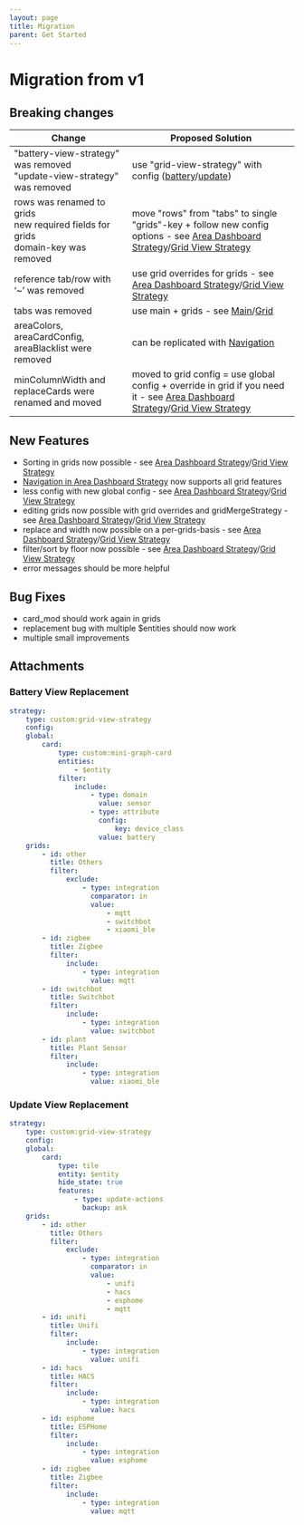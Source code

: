 ```yaml
---
layout: page
title: Migration
parent: Get Started
---
```


# Migration from v1

## Breaking changes

| Change                                                                               | Proposed Solution                                                                                                                                                                                             |
| ------------------------------------------------------------------------------------ | ------------------------------------------------------------------------------------------------------------------------------------------------------------------------------------------------------------- |
| "battery-view-strategy" was removed<br>"update-view-strategy" was removed            | use "grid-view-strategy" with config ([battery](#battery-view-replacement)/[update](#update-view-replacement))                                                                                                |
| rows was renamed to grids<br>new required fields for grids<br>domain-key was removed | move "rows" from "tabs" to single "grids"-key + follow new config options - see [Area Dashboard Strategy](/dashboard/area/configuration.html#grid)/[Grid View Strategy](/view/grid/configuration.html#grid)   |
| reference tab/row with ‘~’ was removed                                               | use grid overrides for grids - see [Area Dashboard Strategy](/dashboard/area/configuration.html#grid-overrides)/[Grid View Strategy](/view/grid/configuration.html#grid-overrides)                         |
| tabs was removed                                                                     | use main + grids - see [Main](/dashboard/area/configuration.html#main)/[Grid](/dashboard/area/configuration.md#grid)                                                                                          |
| areaColors, areaCardConfig, areaBlacklist were removed                               | can be replicated with [Navigation](/dashboard/area/configuration.html#navigation)                                                                                                                            |
| minColumnWidth and replaceCards were renamed and moved                               | moved to grid config = use global config + override in grid if you need it - see [Area Dashboard Strategy](/dashboard/area/configuration.html#grid)/[Grid View Strategy](/view/grid/configuration.html#grid) |

## New Features

- Sorting in grids now possible - see
  [Area Dashboard Strategy](/dashboard/area/configuration.html#sort)/[Grid View Strategy](/view/grid/configuration.html#sort)
- [Navigation in Area Dashboard Strategy](/dashboard/area/configuration.html#navigation) now supports all grid features
- less config with new global config - see
  [Area Dashboard Strategy](/dashboard/area/configuration.html#full)/[Grid View Strategy](/view/grid/configuration.html#full)
- editing grids now possible with grid overrides and gridMergeStrategy - see
  [Area Dashboard Strategy](/dashboard/area/configuration.html#grid-overrides)/[Grid View Strategy](/view/grid/configuration.html#grid-overrides)
- replace and width now possible on a per-grids-basis - see
  [Area Dashboard Strategy](/dashboard/area/configuration.html#grid)/[Grid View Strategy](/view/grid/configuration.html#grid)
- filter/sort by floor now possible - see
  [Area Dashboard Strategy](/dashboard/area/configuration.html#value-types)/[Grid View Strategy](/view/grid/configuration.html#value-types)
- error messages should be more helpful

## Bug Fixes

- card_mod should work again in grids
- replacement bug with multiple $entities should now work
- multiple small improvements

## Attachments

### Battery View Replacement

```yaml
strategy:
    type: custom:grid-view-strategy
    config:
    global:
        card:
            type: custom:mini-graph-card
            entities:
                - $entity
            filter:
                include:
                    - type: domain
                      value: sensor
                    - type: attribute
                      config:
                          key: device_class
                      value: battery
    grids:
        - id: other
          title: Others
          filter:
              exclude:
                  - type: integration
                    comparator: in
                    value:
                        - mqtt
                        - switchbot
                        - xiaomi_ble
        - id: zigbee
          title: Zigbee
          filter:
              include:
                  - type: integration
                    value: mqtt
        - id: switchbot
          title: Switchbot
          filter:
              include:
                  - type: integration
                    value: switchbot
        - id: plant
          title: Plant Sensor
          filter:
              include:
                  - type: integration
                    value: xiaomi_ble
```

### Update View Replacement

```yaml
strategy:
    type: custom:grid-view-strategy
    config:
    global:
        card:
            type: tile
            entity: $entity
            hide_state: true
            features:
                - type: update-actions
                  backup: ask
    grids:
        - id: other
          title: Others
          filter:
              exclude:
                  - type: integration
                    comparator: in
                    value:
                        - unifi
                        - hacs
                        - esphome
                        - mqtt
        - id: unifi
          title: Unifi
          filter:
              include:
                  - type: integration
                    value: unifi
        - id: hacs
          title: HACS
          filter:
              include:
                  - type: integration
                    value: hacs
        - id: esphome
          title: ESPHome
          filter:
              include:
                  - type: integration
                    value: esphome
        - id: zigbee
          title: Zigbee
          filter:
              include:
                  - type: integration
                    value: mqtt
```
